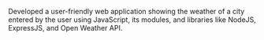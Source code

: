 Developed a user-friendly web application showing the weather of a city entered by
the user using JavaScript, its modules, and libraries like NodeJS, ExpressJS, and Open
Weather API.

